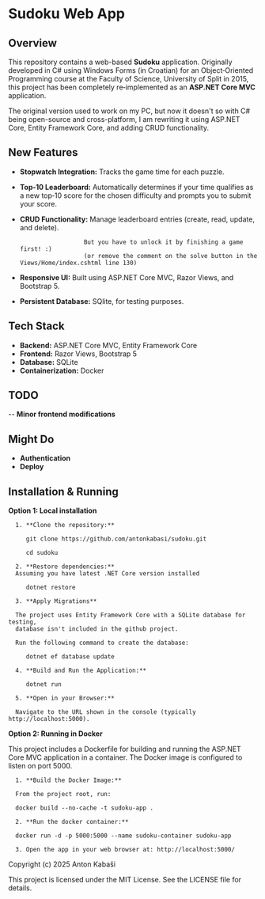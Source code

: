 # Sudoku Web App

## Overview

This repository contains a web-based **Sudoku** application. Originally developed in C# using Windows Forms 
(in Croatian) for an Object‑Oriented Programming course at the Faculty of Science, University of Split in 2015, 
this project has been completely re‑implemented as an **ASP.NET Core MVC** application.

The original version used to work on my PC, but now it doesn't so with C# being open-source and cross-platform, 
I am rewriting it using ASP.NET Core, Entity Framework Core, and adding CRUD functionality.

## New Features

- **Stopwatch Integration:** Tracks the game time for each puzzle.
- **Top‑10 Leaderboard:** Automatically determines if your time qualifies as a new top‑10 score for the chosen difficulty and prompts you to submit your score.
- **CRUD Functionality:** Manage leaderboard entries (create, read, update, and delete). 
                        
                        But you have to unlock it by finishing a game first! :)
                        (or remove the comment on the solve button in the Views/Home/index.cshtml line 130)

- **Responsive UI:** Built using ASP.NET Core MVC, Razor Views, and Bootstrap 5. 
- **Persistent Database:** SQlite, for testing purposes.

## Tech Stack

- **Backend:** ASP.NET Core MVC, Entity Framework Core
- **Frontend:** Razor Views, Bootstrap 5
- **Database:** SQLite
- **Containerization:** Docker

## TODO
-- **Minor frontend modifications**

## Might Do
- **Authentication**
- **Deploy**

## Installation & Running

   **Option 1: Local installation**

      1. **Clone the repository:**

         git clone https://github.com/antonkabasi/sudoku.git

         cd sudoku

      2. **Restore dependencies:**
      Assuming you have latest .NET Core version installed 

         dotnet restore

      3. **Apply Migrations**

      The project uses Entity Framework Core with a SQLite database for testing, 
      database isn't included in the github project.
      
      Run the following command to create the database:

         dotnet ef database update

      4. **Build and Run the Application:**

         dotnet run

      5. **Open in your Browser:**

      Navigate to the URL shown in the console (typically http://localhost:5000).

   **Option 2: Running in Docker**

   This project includes a Dockerfile for building and running the ASP.NET Core MVC application in a container. The Docker image is configured to listen on port 5000.

      1. **Build the Docker Image:**

      From the project root, run:

      docker build --no-cache -t sudoku-app .

      2. **Run the docker container:**

      docker run -d -p 5000:5000 --name sudoku-container sudoku-app

      3. Open the app in your web browser at: http://localhost:5000/


Copyright (c) 2025 Anton Kabaši

This project is licensed under the MIT License. See the LICENSE file for details.